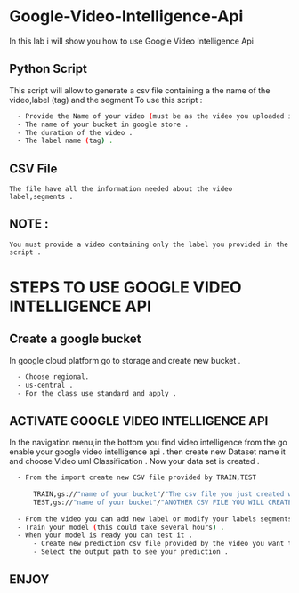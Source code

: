 # Google-Video-Intelligence-Api
In this lab i will show you how to use Google Video Intelligence Api


## Python Script 

  This script will allow to generate a csv file containing a the name of the video,label (tag) and the segment
  To use this script : 
  ```bash
    - Provide the Name of your video (must be as the video you uploaded in google store bucket) .
    - The name of your bucket in google store .
    - The duration of the video .
    - The label name (tag) .
  ```
  
  ## CSV File
  
    The file have all the information needed about the video label,segments .
    
  ## NOTE :
  
    You must provide a video containing only the label you provided in the script .
    
 # STEPS TO USE GOOGLE VIDEO INTELLIGENCE API 
 
 ## Create a google bucket 
  
  In google cloud platform go to storage and create new bucket .
  
  ```bash
    - Choose regional.
    - us-central .
    - For the class use standard and apply .
  ```
  
 ## ACTIVATE GOOGLE VIDEO INTELLIGENCE API
 
  In the navigation menu,in the bottom you find video intelligence from the go enable your google video intelligence api .
  then create new Dataset name it and choose Video uml Classification .
  Now your data set is created .
  ```bash
    - From the import create new CSV file provided by TRAIN,TEST 
   
        TRAIN,gs://"name of your bucket"/"The csv file you just created with the script".
        TEST,gs://"name of your bucket"/"ANOTHER CSV FILE YOU WILL CREATE WITH THE SCRIPT WITH ANOTHER VIDEO".
    
    - From the video you can add new label or modify your labels segments .
    - Train your model (this could take several hours) .
    - When your model is ready you can test it .
        - Create new prediction csv file provided by the video you want to test .
        - Select the output path to see your prediction .
  ```
  
  ## ENJOY
